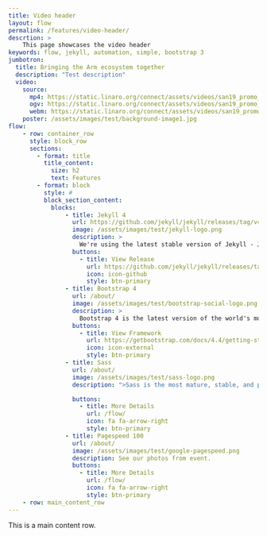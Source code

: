 ```yaml
---
title: Video header
layout: flow
permalink: /features/video-header/
descrtion: >
    This page showcases the video header
keywords: flow, jekyll, automation, simple, bootstrap 3
jumbotron:
  title: Bringing the Arm ecosystem together
  description: "Test description"
  video:
    source:
      mp4: https://static.linaro.org/connect/assets/videos/san19_promo_banner.mp4
      ogv: https://static.linaro.org/connect/assets/videos/san19_promo_banner.ogv
      webm: https://static.linaro.org/connect/assets/videos/san19_promo_banner.webm
    poster: /assets/images/test/background-image1.jpg
flow:
    - row: container_row
      style: block_row
      sections:
        - format: title
          title_content:
            size: h2
            text: Features
        - format: block
          style: #
          block_section_content:
            blocks:
                - title: Jekyll 4
                  url: https://github.com/jekyll/jekyll/releases/tag/v4.0.0
                  image: /assets/images/test/jekyll-logo.png
                  description: >
                    We're using the latest stable version of Jekyll - Jekyll 4! This enables faster site builds.
                  buttons:
                    - title: View Release
                      url: https://github.com/jekyll/jekyll/releases/tag/v4.0.0
                      icon: icon-github
                      style: btn-primary
                - title: Bootstrap 4
                  url: /about/
                  image: /assets/images/test/bootstrap-social-logo.png
                  description: >
                    Bootstrap 4 is the latest version of the world's most popular front-end framework.
                  buttons:
                    - title: View Framework
                      url: https://getbootstrap.com/docs/4.4/getting-started/introduction/
                      icon: icon-external
                      style: btn-primary
                - title: Sass
                  url: /about/
                  image: /assets/images/test/sass-logo.png
                  description: ">Sass is the most mature, stable, and powerful professional grade CSS extension language in the world."

                  buttons:
                    - title: More Details
                      url: /flow/
                      icon: fa fa-arrow-right
                      style: btn-primary
                - title: Pagespeed 100
                  url: /about/
                  image: /assets/images/test/google-pagespeed.png
                  description: See our photos from event.
                  buttons:
                    - title: More Details
                      url: /flow/
                      icon: fa fa-arrow-right
                      style: btn-primary
    - row: main_content_row
---
```

This is a main content row.
